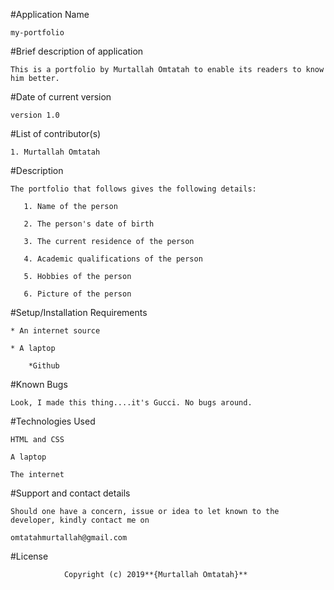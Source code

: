 
#Application Name

	my-portfolio


#Brief description of application

	This is a portfolio by Murtallah Omtatah to enable its readers to know him better.


#Date of current version

	version 1.0


#List of contributor(s)

	1. Murtallah Omtatah


#Description

	The portfolio that follows gives the following details:

	   1. Name of the person

	   2. The person's date of birth

	   3. The current residence of the person

	   4. Academic qualifications of the person

	   5. Hobbies of the person

	   6. Picture of the person


#Setup/Installation Requirements

	* An internet source

	* A laptop

        *Github


#Known Bugs

	Look, I made this thing....it's Gucci. No bugs around.


#Technologies Used

	HTML and CSS

	A laptop

	The internet


#Support and contact details

	Should one have a concern, issue or idea to let known to the developer, kindly contact me on

	omtatahmurtallah@gmail.com


#License

				Copyright (c) 2019**{Murtallah Omtatah}**
